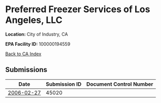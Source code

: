 # Preferred Freezer Services of Los Angeles, LLC

**Location:** City of Industry, CA

**EPA Facility ID:** 100000194559

[Back to CA Index](../../index.md)

## Submissions

| Date | Submission ID | Document Control Number |
|------|--------------|-------------------------|
| [2006-02-27](submissions/45020.md) | 45020 |  |
